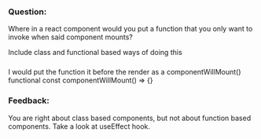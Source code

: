 ### Question:

Where in a react component would you put a function 
that you only want to invoke when said component mounts?

Include class and functional based ways of doing this

###
I would put the function it before the render as a componentWillMount()
functional const componentWillMount() => {}

### Feedback:

You are right about class based components, but not about function based
components.  Take a look at useEffect hook.